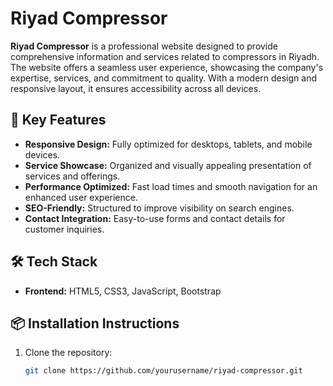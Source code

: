 # Riyad Compressor  

**Riyad Compressor** is a professional website designed to provide comprehensive information and services related to compressors in Riyadh. The website offers a seamless user experience, showcasing the company's expertise, services, and commitment to quality. With a modern design and responsive layout, it ensures accessibility across all devices.

## 🚀 Key Features  
- **Responsive Design:** Fully optimized for desktops, tablets, and mobile devices.  
- **Service Showcase:** Organized and visually appealing presentation of services and offerings.  
- **Performance Optimized:** Fast load times and smooth navigation for an enhanced user experience.  
- **SEO-Friendly:** Structured to improve visibility on search engines.  
- **Contact Integration:** Easy-to-use forms and contact details for customer inquiries.  

## 🛠️ Tech Stack  
- **Frontend:** HTML5, CSS3, JavaScript, Bootstrap  

## 📦 Installation Instructions  
1. Clone the repository:  
   ```bash
   git clone https://github.com/yourusername/riyad-compressor.git

